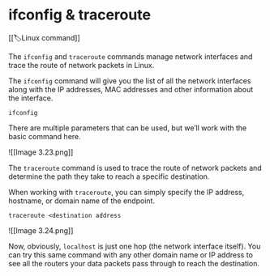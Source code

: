 
# ifconfig & traceroute

[[🏷️Linux command]]

The `ifconfig` and `traceroute` commands manage network interfaces and trace the route of network packets in Linux.

The `ifconfig` command will give you the list of all the network interfaces along with the IP addresses, MAC addresses and other information about the interface.

`ifconfig`

There are multiple parameters that can be used, but we’ll work with the basic command here.

![[Image 3.23.png]]

The `traceroute` command is used to trace the route of network packets and determine the path they take to reach a specific destination.

When working with `traceroute`, you can simply specify the IP address, hostname, or domain name of the endpoint.

`traceroute <destination address`

![[Image 3.24.png]]

Now, obviously, `localhost` is just one hop (the network interface itself). You can try this same command with any other domain name or IP address to see all the routers your data packets pass through to reach the destination.
